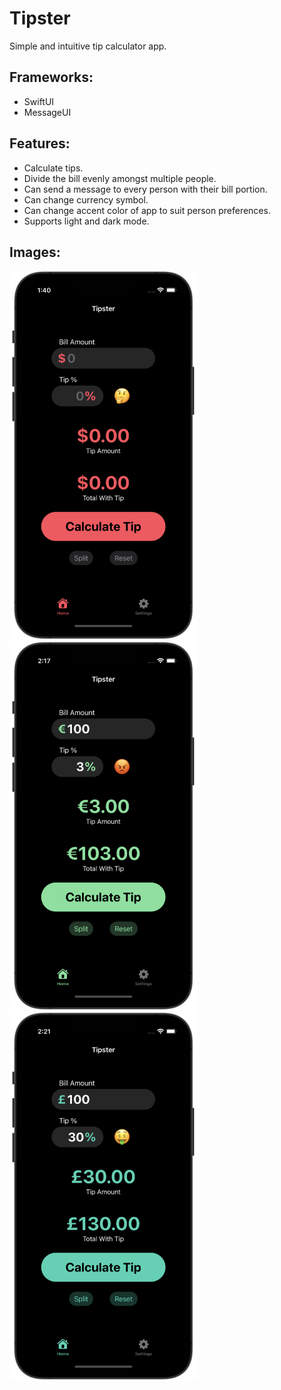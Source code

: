 # Tipster

Simple and intuitive tip calculator app.

## Frameworks:
- SwiftUI
- MessageUI

## Features:
- Calculate tips.
- Divide the bill evenly amongst multiple people.
- Can send a message to every person with their bill portion.
- Can change currency symbol.
- Can change accent color of app to suit person preferences.
- Supports light and dark mode.

## Images:
<p float="left">
  <img src="image1.png" width="300">
  <img src="image2.png" width="300">
  <img src="image3.png" width="300">
</p>
